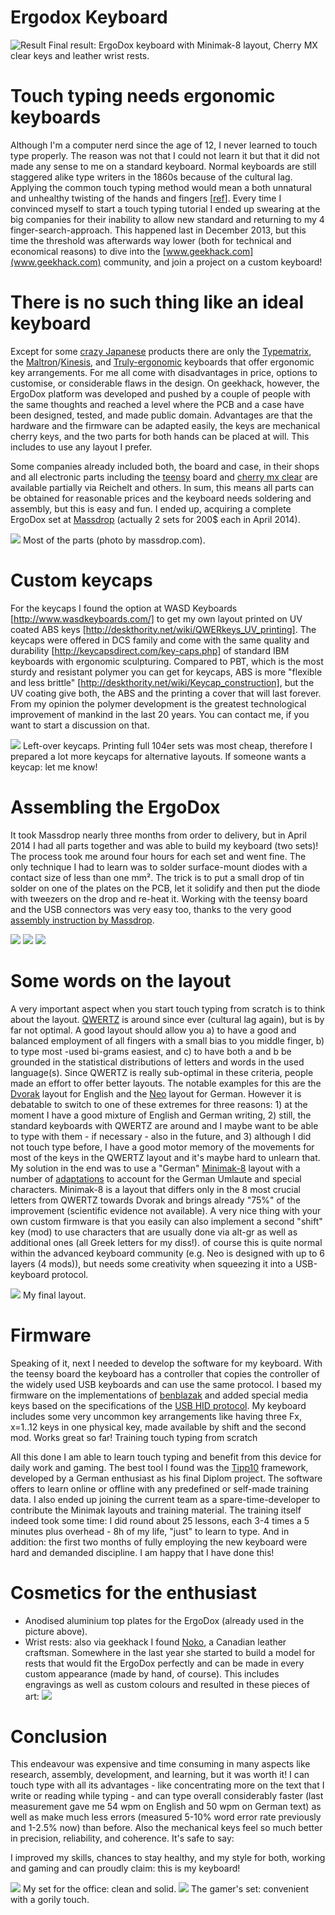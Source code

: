 # Ergodox Keyboard

![Result](photos/ergodoxWR_M.jpg)
Final result: ErgoDox keyboard with Minimak-8 layout, Cherry MX clear keys and leather wrist rests.

# Touch typing needs ergonomic keyboards

Although I'm a computer nerd since the age of 12, I never learned to touch type properly. The reason was not that I could not learn it but that it did not made any sense to me on a standard keyboard. Normal keyboards are still staggered alike type writers in the 1860s because of the cultural lag. Applying the common touch typing method would mean a both unnatural and unhealthy twisting of the hands and fingers [[ref](https://www.trulyergonomic.com/store/image/data/Staggered_ergonomic_keyboards.jpg)]. Every time I convinced myself to start a touch typing tutorial I ended up swearing at the big companies for their inability to allow new standard and returning to my 4 finger-search-approach. This happened last in December 2013, but this time the threshold was afterwards way lower (both for technical and economical reasons) to dive into the [www.geekhack.com](www.geekhack.com) community, and join a project on a custom keyboard!

# There is no such thing like an ideal keyboard

Except for some [crazy Japanese](http://xahlee.info/kbd/Japan_M-Type_TRON_keyboards.html) products there are only the [Typematrix](http://www.typematrix.com/), the [Maltron](http://www.maltron.com/)/[Kinesis](https://www.kinesis-ergo.com/shop/advantage-for-pc-mac/), and [Truly-ergonomic](http://www.trulyergonomic.com/) keyboards that offer ergonomic key arrangements. For me all come with disadvantages in price, options to customise, or considerable flaws in the design. On geekhack, however, the ErgoDox platform was developed and pushed by a couple of people with the same thoughts and reached a level where the PCB and a case have been designed, tested, and made public domain. Advantages are that the hardware and the firmware can be adapted easily, the keys are mechanical cherry keys, and the two parts for both hands can be placed at will. This includes to use any layout I prefer.

Some companies already included both, the board and case, in their shops and all electronic parts including the [teensy](http://www.pjrc.com/) board and [cherry mx clear](http://deskthority.net/wiki/Cherry_MX_Clear) are available partially via Reichelt and others. In sum, this means all parts can be obtained for reasonable prices and the keyboard needs soldering and assembly, but this is easy and fun. I ended up, acquiring a complete ErgoDox set at [Massdrop](https://www.massdrop.com/buy/ergodox) (actually 2 sets for 200$ each in April 2014).

![](photos/ergodoxParts_M.jpg)
Most of the parts (photo by massdrop.com).

# Custom keycaps

For the keycaps I found the option at WASD Keyboards [http://www.wasdkeyboards.com/] to get my own layout printed on UV coated ABS keys [http://deskthority.net/wiki/QWERkeys_UV_printing]. The keycaps were offered in DCS family and come with the same quality and durability [http://keycapsdirect.com/key-caps.php] of standard IBM keyboards with ergonomic sculpturing. Compared to PBT, which is the most sturdy and resistant polymer you can get for keycaps, ABS is more "flexible and less brittle" [http://deskthority.net/wiki/Keycap_construction], but the UV coating give both, the ABS and the printing a cover that will last forever. From my opinion the polymer development is the greatest technological improvement of mankind in the last 20 years. You can contact me, if you want to start a discussion on that.

![](photos/ergodoxKeycaps_M.jpg) 
Left-over keycaps. Printing full 104er sets was most cheap, therefore I prepared a lot more keycaps for alternative layouts. If someone wants a keycap: let me know!

# Assembling the ErgoDox

It took Massdrop nearly three months from order to delivery, but in April 2014 I had all parts together and was able to build my keyboard (two sets)! The process took me around four hours for each set and went fine. The only technique I had to learn was to solder surface-mount diodes with a contact size of less than one mm². The trick is to put a small drop of tin solder on one of the plates on the PCB, let it solidify and then put the diode with tweezers on the drop and re-heat it. Working with the teensy board and the USB connectors was very easy too, thanks to the very good [assembly instruction by Massdrop](https://www.massdrop.com/ext/ergodox/assembly.php).

![](photos/ergodoxBuild1_M.jpg)
![](photos/ergodoxBuild2_M.jpg)
![](photos/ergodoxBuild3_M.jpg)

# Some words on the layout

A very important aspect when you start touch typing from scratch is to think about the layout. [QWERTZ](http://deskthority.net/wiki/Keyboard_layouts#The_QWERTY_layout_.281873.29) is around since ever (cultural lag again), but is by far not optimal. A good layout should allow you a) to have a good and balanced employment of all fingers with a small bias to you middle finger, b) to type most -used bi-grams easiest, and c) to have both a and b be grounded in the statistical distributions of letters and words in the used language(s). Since QWERTZ is really sub-optimal in these criteria, people made an effort to offer better layouts. The notable examples for this are the [Dvorak](http://deskthority.net/wiki/Keyboard_layouts#Dvorak_.281936.29) layout for English and the [Neo](http://neo-layout.org/) layout for German. However it is debatable to switch to one of these extremes for three reasons: 1) at the moment I have a good mixture of English and German writing, 2) still, the standard keyboards with QWERTZ are around and I maybe want to be able to type with them - if necessary - also in the future, and 3) although I did not touch type before, I have a good motor memory of the movements for most of the keys in the QWERTZ layout and it's maybe hard to unlearn that. My solution in the end was to use a "German" [Minimak-8](http://www.minimak.org/) layout with a number of [adaptations](http://www.keyboard-layout-editor.com/#/layouts/369ce0adde1387e92d1df14065be2571) to account for the German Umlaute and special characters. Minimak-8 is a layout that differs only in the 8 most crucial letters from QWERTZ towards Dvorak and brings already "75%" of the improvement (scientific evidence not available). A very nice thing with your own custom firmware is that you easily can also implement a second "shift" key (mod) to use characters that are usually done via alt-gr as well as additional ones (all Greek letters for my diss!). of course this is quite normal within the advanced keyboard community (e.g. Neo is designed with up to 6 layers (4 mods)), but needs some creativity when squeezing it into a USB-keyboard protocol.

![](photos/ergodoxLayout_M.jpg)
My final layout.

# Firmware

Speaking of it, next I needed to develop the software for my keyboard. With the teensy board the keyboard has a controller that copies the controller of the widely used USB keyboards and can use the same protocol. I based my firmware on the implementations of [benblazak](https://github.com/benblazak/ergodox-firmware) and added special media keys based on the specifications of the [USB HID protocol](http://www.usb.org/developers/hidpage/). My keyboard includes some very uncommon key arrangements like having three Fx, x=1..12 keys in one physical key, made available by shift and the second mod. Works great so far!
Training touch typing from scratch

All this done I am able to learn touch typing and benefit from this device for daily work and gaming. The best tool I found was the [Tipp10](https://www.tipp10.com/de/) framework, developed by a German enthusiast as his final Diplom project. The software offers to learn online or offline with any predefined or self-made training data. I also ended up joining the current team as a spare-time-developer to contribute the Minimak layouts and training material. The training itself indeed took some time: I did round about 25 lessons, each 3-4 times a 5 minutes plus overhead - 8h of my life, "just" to learn to type. And in addition: the first two months of fully employing the new keyboard were hard and demanded discipline. I am happy that I have done this!

# Cosmetics for the enthusiast

- Anodised aluminium top plates for the ErgoDox (already used in the picture above). 
- Wrist rests: also via geekhack I found [Noko](http://store.noko.ca/), a Canadian leather craftsman. Somewhere in the last year she started to build a model for rests that would fit the ErgoDox perfectly and can be made in every custom appearance (made by hand, of course). This includes engravings as well as custom colours and resulted in these pieces of art:
![](photos/ergodoxWR_M.jpg)

# Conclusion

This endeavour was expensive and time consuming in many aspects like research, assembly, development, and learning, but it was worth it! I can touch type with all its advantages - like concentrating more on the text that I write or reading while typing - and can type overall considerably faster (last measurement gave me 54 wpm on English and 50 wpm on German text) as well as make much less errors (measured 5-10% word error rate previously and 1-2.5% now) than before. Also the mechanical keys feel so much better in precision, reliability, and coherence. It's safe to say:

I improved my skills, chances to stay healthy, and my style for both, working and gaming and can proudly claim: this is my keyboard!

![](photos/ergodoxFinal1_M.jpg) My set for the office: clean and solid.
![](photos/ergodoxFinal2_M.jpg) The gamer's set: convenient with a gorily touch.
